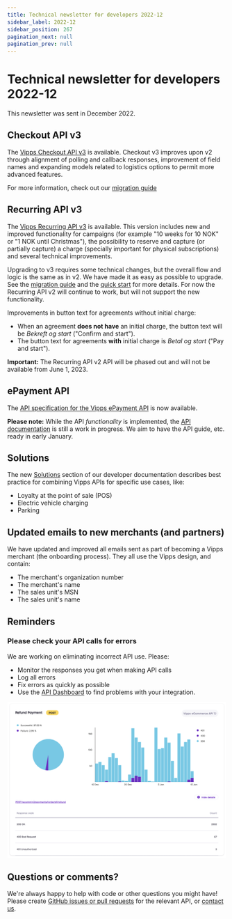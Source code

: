 ```yaml
---
title: Technical newsletter for developers 2022-12
sidebar_label: 2022-12
sidebar_position: 267
pagination_next: null
pagination_prev: null
---
```


# Technical newsletter for developers 2022-12

This newsletter was sent in December 2022.

## Checkout API v3

The [Vipps Checkout API v3](https://developer.vippsmobilepay.com/docs/APIs/checkout-api) is available. Checkout v3 improves upon v2 through alignment of polling and callback responses, improvement of field names and expanding models related to logistics options to permit more advanced features.

For more information, check out our [migration guide](https://developer.vippsmobilepay.com/docs/APIs/checkout-api/vipps-checkout-api-migration-v3)

## Recurring API v3

The
[Vipps Recurring API v3](https://developer.vippsmobilepay.com/docs/APIs/recurring-api)
is available. This version includes new and improved functionality for campaigns
(for example "10 weeks for 10 NOK" or "1 NOK until Christmas"),
the possibility to reserve and capture (or partially capture) a charge
(specially important for physical subscriptions) and several technical improvements.

Upgrading to v3 requires some technical changes, but the overall flow and logic
is the same as in v2. We have made it as easy as possible to upgrade.
See the
[migration guide](https://developer.vippsmobilepay.com/docs/APIs/recurring-api/v2-to-v3-migration-guide)
and the [quick start](https://developer.vippsmobilepay.com/docs/APIs/recurring-api/vipps-recurring-api-quick-start)
for more details. For now the Recurring API v2 will continue to work, but will not support the new functionality.

Improvements in button text for agreements without initial charge:

* When an agreement **does not have** an initial charge,
  the button text will be *Bekreft og start* ("Confirm and start").
* The button text for agreements **with** initial charge is
  *Betal og start* ("Pay and start").

**Important:** The Recurring API v2 API will be phased out and will not be available from June 1, 2023.

## ePayment API

The
[API specification for the Vipps ePayment API](https://developer.vippsmobilepay.com/api/epayment)
is now available.

**Please note:** While the API *functionality* is implemented, the
[API documentation](https://developer.vippsmobilepay.com/docs/APIs/epayment-api)
is still a work in progress.
We aim to have the API guide, etc. ready in early January.

## Solutions

The new
[Solutions](https://developer.vippsmobilepay.com/docs/solutions)
section of our developer documentation describes best practice for
combining Vipps APIs for specific use cases, like:

* Loyalty at the point of sale (POS)
* Electric vehicle charging
* Parking

## Updated emails to new merchants (and partners)

We have updated and improved all emails sent as part of becoming a Vipps
merchant (the onboarding process). They all use the Vipps design, and
contain:

* The merchant's organization number
* The merchant's name
* The sales unit's MSN
* The sales unit's name

## Reminders

### Please check your API calls for errors

We are working on eliminating incorrect API use. Please:

* Monitor the responses you get when making API calls
* Log all errors
* Fix errors as quickly as possible
* Use the
  [API Dashboard](../developer-resources/api-dashboard.md)
  to find problems with your integration.

![API Dashboard example](images/2021-02-api-dashboard-example.png)

## Questions or comments?

We're always happy to help with code or other questions you might have!
Please create [GitHub issues or pull requests](https://github.com/vippsas)
for the relevant API,
or [contact us](https://developer.vippsmobilepay.com/docs/contact).
